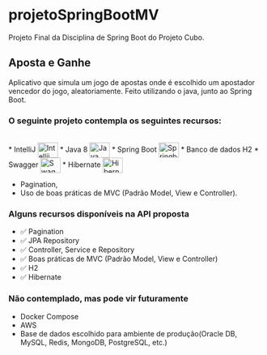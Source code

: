 # projetoSpringBootMV

Projeto Final da Disciplina de Spring Boot do Projeto Cubo.

## Aposta e Ganhe
Aplicativo que simula um jogo de apostas onde é escolhido um apostador vencedor do jogo, 
aleatoriamente. Feito utilizando o java, junto ao Spring Boot.

### O seguinte projeto contempla os seguintes recursos:

<div><br>
  * IntelliJ  <img align="center" alt="Intellij" height="30" width="40" src="https://cdn.jsdelivr.net/gh/devicons/devicon/icons/intellij/intellij-original.svg">
  * Java 8  <img align="center" alt="Java" height="30" width="40" src="https://cdn.jsdelivr.net/gh/devicons/devicon/icons/java/java-original-wordmark.svg">
  * Spring Boot <img align="center" alt="Springboot" height="30" width="40" src="https://cdn.jsdelivr.net/gh/devicons/devicon/icons/spring/spring-original.svg">
  * Banco de dados H2 
  * Swagger <img align="center" alt="Swagger" height="30" width="40" src="https://cdn.jsdelivr.net/gh/devicons/devicon@latest/icons/swagger/swagger-original.svg">
  * Hibernate <img align="center" alt="Hibernate" height="30" width="40" src="https://cdn.jsdelivr.net/gh/devicons/devicon@latest/icons/hibernate/hibernate-original.svg">
  
  * Pagination,
  * Uso de boas práticas de MVC (Padrão Model, View e Controller).
</div>

### Alguns recursos disponíveis na API proposta

  * ✅ Pagination
  * ✅ JPA Repository
  * ✅ Controller, Service e Repository
  * ✅ Boas práticas de MVC (Padrão Model, View e Controller)
  * ✅ H2
  * ✅ Hibernate

### Não contemplado, mas pode vir futuramente

 * Docker Compose
 * AWS
 * Base de dados escolhido para ambiente de produção(Oracle DB, MySQL, Redis, MongoDB, PostgreSQL, etc.)

